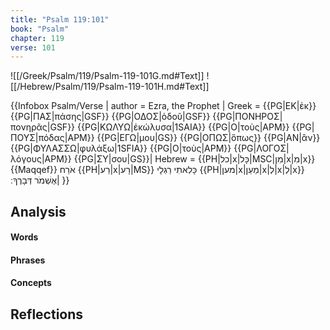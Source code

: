```yaml
---
title: "Psalm 119:101"
book: "Psalm"
chapter: 119
verse: 101
---
```

![[/Greek/Psalm/119/Psalm-119-101G.md#Text]]
![[/Hebrew/Psalm/119/Psalm-119-101H.md#Text]]

{{Infobox Psalm/Verse |
  author = Ezra, the Prophet |
  Greek = {{PG|ΕΚ|ἐκ}} {{PG|ΠΑΣ|πάσης|GSF}} {{PG|ΟΔΟΣ|ὁδοῦ|GSF}} {{PG|ΠΟΝΗΡΟΣ|πονηρᾶς|GSF}} {{PG|ΚΩΛΥΩ|ἐκώλυσα|1SAIA}} {{PG|Ο|τοὺς|APM}} {{PG|ΠΟΥΣ|πόδας|APM}} {{PG|ΕΓΩ|μου|GS}} {{PG|ΟΠΩΣ|ὅπως}} {{PG|ΑΝ|ἂν}} {{PG|ΦΥΛΑΣΣΩ|φυλάξω|1SFIA}} {{PG|Ο|τοὺς|APM}} {{PG|ΛΟΓΟΣ|λόγους|APM}} {{PG|ΣΥ|σου|GS}}|
  Hebrew = {{PH|כל|x|כָּל|MSC|מִן|x|מִ|x}}{{Maqqef}}
אֹרַח
{{PH|רַע|x|רָע|MS}}
כָּלִאתִי
רַגְלָי
{{PH|מען|x|מַעַן|x|לְ|x|לְ|x}}
אֶשְׁמֹר
דְּבָרֶךָ
׃|
}}

## Analysis

#### Words

#### Phrases

#### Concepts

## Reflections
